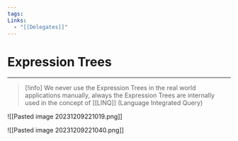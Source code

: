 ```yaml
---
tags: 
Links:
  - "[[Delegates]]"
---
```


# Expression Trees
---

> [!info]
> We never use the Expression Trees in the real world applications manually, always the Expression Trees are internally used in the concept of [[LINQ]] (Language Integrated Query)

![[Pasted image 20231209221019.png]]

![[Pasted image 20231209221040.png]]

